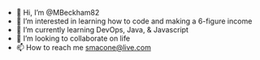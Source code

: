 - 👋 Hi, I’m @MBeckham82
- 👀 I’m interested in learning how to code and making a 6-figure income
- 🌱 I’m currently learning DevOps, Java, & Javascript
- 💞️ I’m looking to collaborate on life
- 📫 How to reach me smacone@live.com

<!---
MBeckham82/MBeckham82 is a ✨ special ✨ repository because its `README.md` (this file) appears on your GitHub profile.
You can click the Preview link to take a look at your changes.
--->
